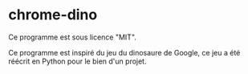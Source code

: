 # chrome-dino

Ce programme est sous licence "MIT".

Ce programme est inspiré du jeu du dinosaure de Google, ce jeu a été réécrit en Python pour le bien d'un projet.
